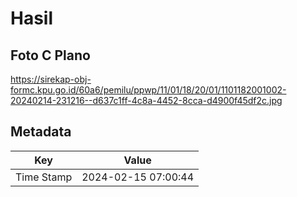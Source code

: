 # Hasil

## Foto C Plano

https://sirekap-obj-formc.kpu.go.id/60a6/pemilu/ppwp/11/01/18/20/01/1101182001002-20240214-231216--d637c1ff-4c8a-4452-8cca-d4900f45df2c.jpg


## Metadata

| Key        | Value               |
| ---------- | ------------------- |
| Time Stamp | 2024-02-15 07:00:44 |



